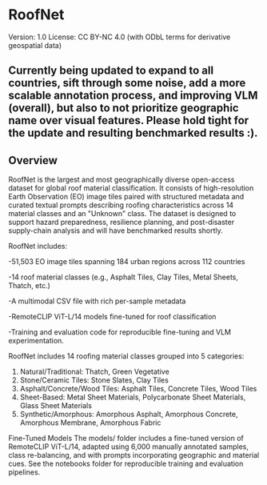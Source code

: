 # RoofNet
Version: 1.0 License: CC BY-NC 4.0 (with ODbL terms for derivative geospatial data)

## Currently being updated to expand to all countries, sift through some noise, add a more scalable annotation process, and improving VLM (overall), but also to not prioritize geographic name over visual features. Please hold tight for the update and resulting benchmarked results :). 

## Overview 
RoofNet is the largest and most geographically diverse open-access dataset for global roof material classification. It consists of high-resolution Earth Observation (EO) image tiles paired with structured metadata and curated textual prompts describing roofing characteristics across 14 material classes and an "Unknown" class. The dataset is designed to support hazard preparedness, resilience planning, and post-disaster supply-chain analysis and will have benchmarked results shortly.

RoofNet includes:

-51,503 EO image tiles spanning 184 urban regions across 112 countries

-14 roof material classes (e.g., Asphalt Tiles, Clay Tiles, Metal Sheets, Thatch, etc.)

-A multimodal CSV file with rich per-sample metadata

-RemoteCLIP ViT-L/14 models fine-tuned for roof classification

-Training and evaluation code for reproducible fine-tuning and VLM experimentation. 



RoofNet includes 14 roofing material classes grouped into 5 categories:

1. Natural/Traditional: Thatch, Green Vegetative
2. Stone/Ceramic Tiles: Stone Slates, Clay Tiles
3. Asphalt/Concrete/Wood Tiles: Asphalt Tiles, Concrete Tiles, Wood Tiles
4. Sheet-Based: Metal Sheet Materials, Polycarbonate Sheet Materials, Glass Sheet Materials
5. Synthetic/Amorphous: Amorphous Asphalt, Amorphous Concrete, Amorphous Membrane, Amorphous Fabric

Fine-Tuned Models The models/ folder includes a fine-tuned version of RemoteCLIP ViT-L/14, adapted using 6,000 manually annotated samples, class re-balancing, and with prompts incorporating geographic and material cues. See the notebooks folder for reproducible training and evaluation pipelines.
